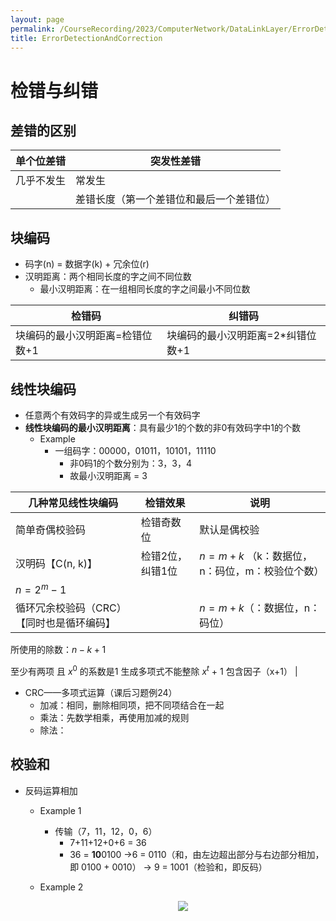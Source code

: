 ```yaml
---
layout: page
permalink: /CourseRecording/2023/ComputerNetwork/DataLinkLayer/ErrorDetectionAndCorrection/index.html
title: ErrorDetectionAndCorrection
---
```


# 检错与纠错

## 差错的区别

| 单个位差错 | 突发性差错 |
| --- | --- |
| 几乎不发生 | 常发生 |
|  | 差错长度（第一个差错位和最后一个差错位） |

## 块编码

- 码字(n) = 数据字(k) + 冗余位(r)
- 汉明距离：两个相同长度的字之间不同位数
    - 最小汉明距离：在一组相同长度的字之间最小不同位数

| 检错码 | 纠错码 |
| --- | --- |
| 块编码的最小汉明距离=检错位数+1 | 块编码的最小汉明距离=2*纠错位数+1 |

## 线性块编码

- 任意两个有效码字的异或生成另一个有效码字
- **线性块编码的最小汉明距离**：具有最少1的个数的非0有效码字中1的个数
    - Example
        - 一组码字：00000，01011，10101，11110
            - 非0码1的个数分别为：3，3，4
            - 故最小汉明距离 = 3

| 几种常见线性块编码 | 检错效果 | 说明 |
| --- | --- | --- |
| 简单奇偶校验码 | 检错奇数位 | 默认是偶校验 |
| 汉明码【C(n, k)】 | 检错2位，纠错1位 | $n = m + k$ （k：数据位，n：码位，m：校验位个数）
$n = 2^m - 1$ |
| 循环冗余校验码（CRC）【同时也是循环编码】 |  | $n = m+k$（：数据位，n：码位）
所使用的除数：$n-k+1$

至少有两项
且 $x^0$ 的系数是1
生成多项式不能整除 $x^t$ + 1 
包含因子（x+1） |
- CRC——多项式运算（课后习题例24）
    - 加减：相同，删除相同项，把不同项结合在一起
    - 乘法：先数学相乘，再使用加减的规则
    - 除法：

## 校验和

- 反码运算相加
    - Example 1
        - 传输（7，11，12，0，6）
            - 7+11+12+0+6 = 36
            - 36 = **10**0100 $\rightarrow$6 = 0110（和，由左边超出部分与右边部分相加，即 0100 + 0010） $\rightarrow$ 9 = 1001（检验和，即反码）
    - Example 2
        
        <div style="display: flex; justify-content: center;">
            <img src="https://cryoushiwo.oss-cn-hangzhou.aliyuncs.com/course-recording/202409072208843.png" style="max-width: 80%; height: auto;">
        </div><br>
